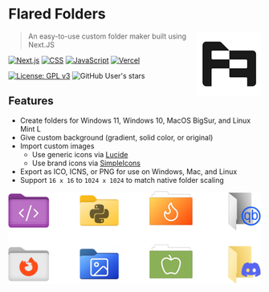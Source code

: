 # Flared Folders

> <img src="/.github/images/logo.png" align="right" />
> An easy-to-use custom folder maker built using Next.JS

[![Next.js](https://img.shields.io/badge/Next.js-black?logo=next.js&logoColor=white)](#)
[![CSS](https://img.shields.io/badge/CSS-1572B6?logo=css3&logoColor=fff)](#)
[![JavaScript](https://img.shields.io/badge/JavaScript-F7DF1E?logo=javascript&logoColor=000)](#)
[![Vercel](https://img.shields.io/badge/Vercel-%23000000.svg?logo=vercel&logoColor=white)](#)

[![License: GPL v3](https://img.shields.io/badge/License-GPLv3-blue.svg)](https://www.gnu.org/licenses/gpl-3.0)
![GitHub User's stars](https://img.shields.io/github/stars/EthanHazel%2Fflaredfolders)

## Features

- Create folders for Windows 11, Windows 10, MacOS BigSur, and Linux Mint L
- Give custom background (gradient, solid color, or original)
- Import custom images
  - Use generic icons via [Lucide](https://lucide.dev)
  - Use brand icons via [SimpleIcons](https://simpleicons.org/)
- Export as ICO, ICNS, or PNG for use on Windows, Mac, and Linux
- Support `16 x 16` to `1024 x 1024` to match native folder scaling

<img src="/.github/images/showcase.png" align="center" />
